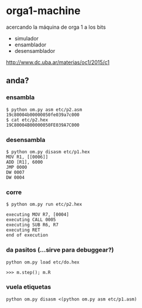 # orga1-machine
acercando la máquina de orga 1 a los bits

- simulador
- ensamblador
- desensamblador

http://www.dc.uba.ar/materias/oc1/2015/c1

## anda?

### ensambla
	$ python om.py asm etc/p2.asm
	19c80004b00000050fe039a7c000
	$ cat etc/p2.hex
	19C80004B00000050FE039A7C000

### desensambla
	$ python om.py disasm etc/p1.hex
	MOV R1, [[0006]]
	ADD [R1], 6000
	JMP 0000
	DW 0007
	DW 0004

### corre
	$ python om.py run etc/p2.hex

	executing MOV R7, [0004]
	executing CALL 0005
	executing SUB R6, R7
	executing RET
	end of execution

### da pasitos (...sirve para debuggear?)
	python om.py load etc/do.hex

	>>> m.step(); m.R

### vuela etiquetas
	python om.py disasm <(python om.py asm etc/p1.asm)
